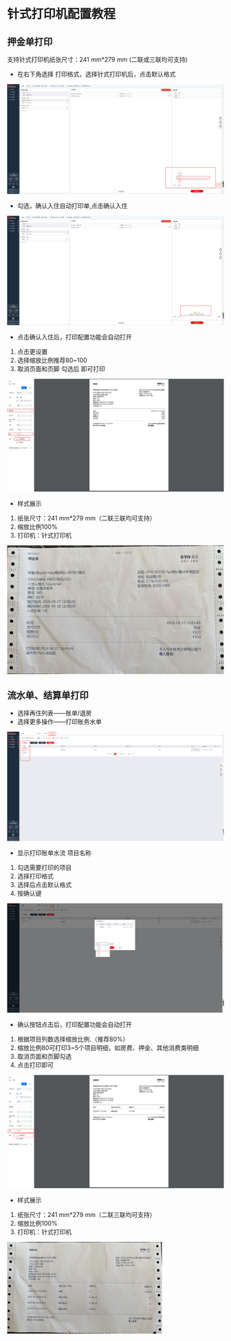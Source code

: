 # 针式打印机配置教程

## 押金单打印

支持针式打印机纸张尺寸：241 mm\*279 mm \(二联或三联均可支持\)

* 在右下角选择 打印格式，选择针式打印机后，点击默认格式

![](../.gitbook/assets/1.jpg)

* 勾选，确认入住自动打印单,点击确认入住

![](../.gitbook/assets/13.jpg)

* 点击确认入住后，打印配置功能会自动打开

1. 点击更设置
2. 选择缩放比例推荐80~100
3. 取消页面和页脚 勾选后 即可打印

![](../.gitbook/assets/14.jpg)

* 样式展示

1. 纸张尺寸：241 mm\*279 mm（二联三联均可支持）
2. 缩放比例100%
3. 打印机：针式打印机  

![](../.gitbook/assets/image%20%28877%29.png)

## 流水单、结算单打印

* 选择再住列表——账单/退房
* 选择更多操作——打印账务水单 

![](../.gitbook/assets/image%20%28377%29.png)

* 显示打印账单水流 项目名称

1. 勾选需要打印的项目
2. 选择打印格式
3. 选择后点击默认格式
4. 按确认键

![](../.gitbook/assets/image%20%28598%29.png)

* 确认按钮点击后，打印配置功能会自动打开

1. 根据项目列数选择缩放比例.（推荐80%）
2. 缩放比例80可打印3~5个项目明细，如房费、押金、其他消费类明细
3. 取消页面和页脚勾选
4. 点击打印即可

![](../.gitbook/assets/image%20%28169%29.png)

* 样式展示

1. 纸张尺寸：241 mm\*279 mm（二联三联均可支持）
2. 缩放比例100%
3. 打印机：针式打印机

![](../.gitbook/assets/image%20%28584%29.png)


